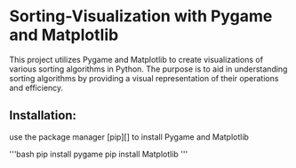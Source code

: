 # Sorting-Visualization with Pygame and Matplotlib

This project utilizes Pygame and Matplotlib to create visualizations of various sorting algorithms in Python. The purpose is to aid in understanding sorting algorithms by providing a visual representation of their operations and efficiency.

## Installation:

use the package manager [pip][] to install Pygame and Matplotlib

'''bash
pip install pygame
pip install Matplotlib
'''
